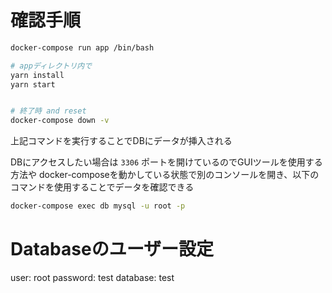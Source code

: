 # 確認手順

```sh
docker-compose run app /bin/bash

# appディレクトリ内で
yarn install
yarn start


# 終了時 and reset
docker-compose down -v
```

上記コマンドを実行することでDBにデータが挿入される

DBにアクセスしたい場合は `3306` ポートを開けているのでGUIツールを使用する方法や
docker-composeを動かしている状態で別のコンソールを開き、以下のコマンドを使用することでデータを確認できる

```sh
docker-compose exec db mysql -u root -p
```

# Databaseのユーザー設定

user: root
password: test
database: test

